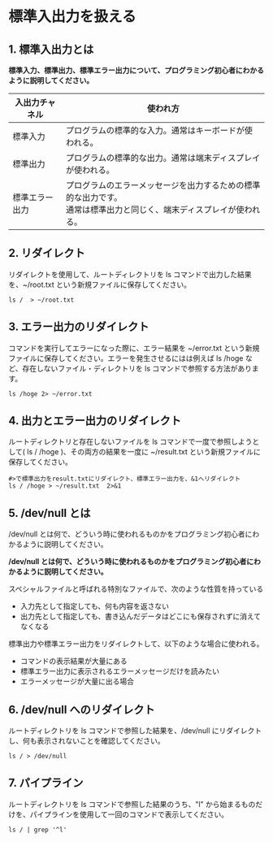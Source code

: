 # 標準入出力を扱える

## 1. 標準入出力とは

**標準入力、標準出力、標準エラー出力について、プログラミング初心者にわかるように説明してください。**  

| 入出力チャネル | 使われ方 |  
| ------ | ------ |  
|標準入力|プログラムの標準的な入力。通常はキーボードが使われる。|
|標準出力|プログラムの標準的な出力。通常は端末ディスプレイが使われる。|
|標準エラー出力|プログラムのエラーメッセージを出力するための標準的な出力です。<br>通常は標準出力と同じく、端末ディスプレイが使われる。| 

## 2. リダイレクト

リダイレクトを使用して、ルートディレクトリを ls コマンドで出力した結果を、~/root.txt という新規ファイルに保存してください。

```shell-session
ls /  > ~/root.txt
```
## 3. エラー出力のリダイレクト

コマンドを実行してエラーになった際に、エラー結果を ~/error.txt という新規ファイルに保存してください。エラーを発生させるにはは例えば ls /hoge など、存在しないファイル・ディレクトリを ls コマンドで参照する方法があります。

```shell-session
ls /hoge 2> ~/error.txt
```

## 4. 出力とエラー出力のリダイレクト

ルートディレクトリと存在しないファイルを ls コマンドで一度で参照しようとして( ls / /hoge )、その両方の結果を一度に ~/result.txt という新規ファイルに保存してください。

```shell-session
#>で標準出力をresult.txtにリダイレクト、標準エラー出力を、&1へリダイレクト
ls / /hoge > ~/result.txt  2>&1
```

## 5. /dev/null とは

/dev/null とは何で、どういう時に使われるものかをプログラミング初心者にわかるように説明してください。

**/dev/null とは何で、どういう時に使われるものかをプログラミング初心者にわかるように説明してください。**

スペシャルファイルと呼ばれる特別なファイルで、次のような性質を持っている
- 入力先として指定しても、何も内容を返さない
- 出力先として指定しても、書き込んだデータはどこにも保存されずに消えてなくなる

標準出力や標準エラー出力をリダイレクトして、以下のような場合に使われる。
- コマンドの表示結果が大量にある
- 標準エラー出力に表示されるエラーメッセージだけを読みたい
- エラーメッセージが大量に出る場合

## 6. /dev/null へのリダイレクト

ルートディレクトリを ls コマンドで参照した結果を、/dev/null にリダイレクトし、何も表示されないことを確認してください。

```shell-session
ls / > /dev/null
```

## 7. パイプライン

ルートディレクトリを ls コマンドで参照した結果のうち、"l" から始まるものだけを、パイプラインを使用して一回のコマンドで表示してください。

```shell-session
ls / | grep '^l'
```
